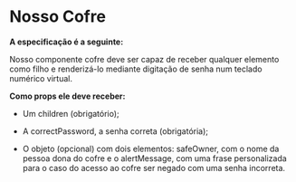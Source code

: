 # Nosso Cofre 


**A especificação é a seguinte:**

Nosso componente cofre deve ser capaz de receber qualquer elemento como filho e renderizá-lo mediante digitação de senha num teclado numérico virtual. 
  
**Como props ele deve receber:**

- Um children (obrigatório);

- A correctPassword, a senha correta (obrigatória);

- O objeto (opcional) com dois elementos: safeOwner, com o nome da pessoa dona do cofre e o alertMessage, com uma frase personalizada para o caso do acesso ao cofre ser negado com uma senha incorreta.